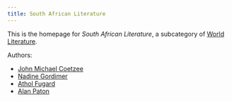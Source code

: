 ```yaml
---
title: South African Literature
---
```


This is the homepage for *South African Literature*, a subcategory of [World Literature](../world/index.html).

Authors:

- [John Michael Coetzee](coetzee/index.html)
- [Nadine Gordimer](gordimer/index.html)
- [Athol Fugard](fugard/index.html)
- [Alan Paton](paton/index.html)
